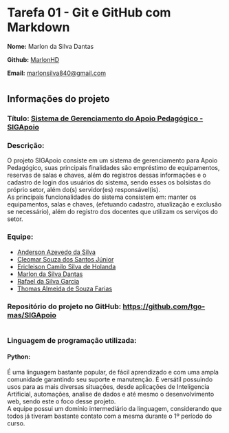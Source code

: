 # Tarefa 01 - Git e GitHub com Markdown

**Nome:** Marlon da Silva Dantas

**Github:** [MarlonHD](https://github.com/MarlonHD)

**Email:** marlonsilva840@gmail.com

#

## Informações do projeto

### Título: [Sistema de Gerenciamento do Apoio Pedagógico - SIGApoio](https://github.com/tgo-mas/SIGApoio)

### Descrição: <br> 
O projeto SIGApoio consiste em um sistema de gerenciamento para Apoio Pedagógico, suas principais finalidades são empréstimo de equipamentos, reservas de salas e chaves, além do registros dessas informações e o cadastro de login dos usuários do sistema, sendo esses os bolsistas do próprio setor, além do(s) servidor(es) responsável(is). <br>  As principais funcionalidades do sistema consistem em: manter os equipamentos, salas e chaves, (efetuando cadastro, atualização e exclusão se necessário), além do registro dos docentes que utilizam os serviços do setor.

### Equipe: 
- [Anderson Azevedo da Silva](https://github.com/AndersonAzeved)
- [Cleomar Souza dos Santos Júnior](https://github.com/Cleomar-Junior)
- [Ericleison Camilo Silva de Holanda](https://github.com/Ericleisonn)
- [Marlon da Silva Dantas](https://github.com/MarlonHD)
- [Rafael da Silva Garcia](https://github.com/garciaRafa)
- [Thomas Almeida de Souza Farias](https://github.com/tgo-mas)

### Repositório do projeto no GitHub: <https://github.com/tgo-mas/SIGApoio>

#

### Linguagem de programação utilizada:
#### Python: 
É uma linguagem bastante popular, de fácil aprendizado e com uma ampla comunidade garantindo seu suporte e manutenção. É versátil possuindo usos para as mais diversas situações, desde aplicações de Inteligencia Artificial, automações, analise de dados e até mesmo o desenvolvimento web, sendo este o foco desse projeto. <br> A equipe possui um domínio intermediário da linguagem, considerando que todos já tiveram bastante contato com a mesma durante o 1º período do curso.
